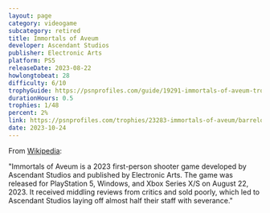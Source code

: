 ```yaml
---
layout: page
category: videogame
subcategory: retired
title: Immortals of Aveum
developer: Ascendant Studios
publisher: Electronic Arts
platform: PS5
releaseDate: 2023-08-22
howlongtobeat: 28
difficulty: 6/10
trophyGuide: https://psnprofiles.com/guide/19291-immortals-of-aveum-trophy-guide
durationHours: 0.5
trophies: 1/48
percent: 2%
link: https://psnprofiles.com/trophies/23283-immortals-of-aveum/barrelofjuice
date: 2023-10-24
---
```


From [Wikipedia](https://en.wikipedia.org/wiki/Immortals_of_Aveum):

"Immortals of Aveum is a 2023 first-person shooter game developed by Ascendant Studios and published by Electronic Arts. The game was released for PlayStation 5, Windows, and Xbox Series X/S on August 22, 2023. It received middling reviews from critics and sold poorly, which led to Ascendant Studios laying off almost half their staff with severance."
